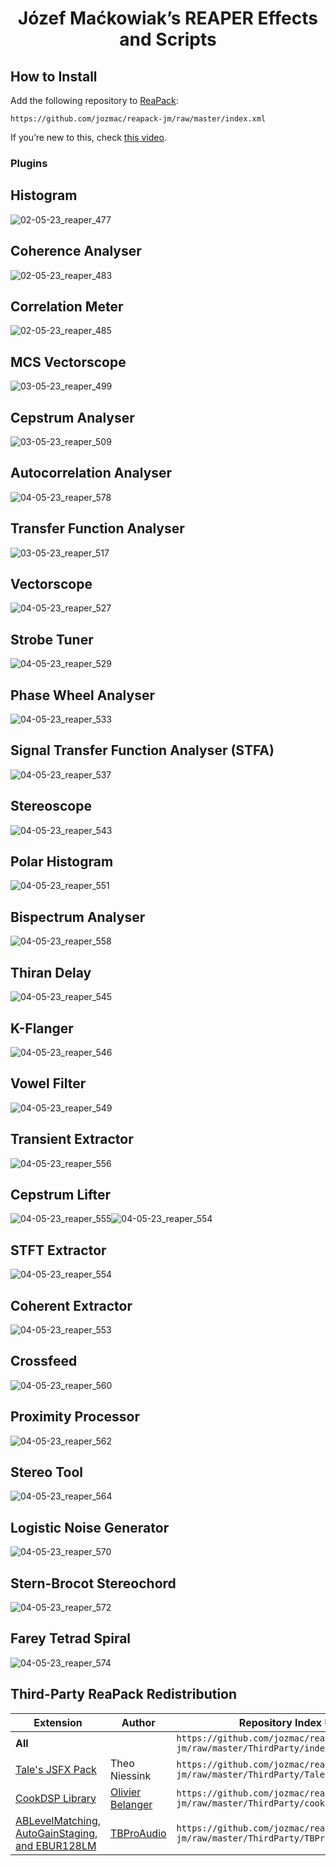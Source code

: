 <!--
TODO:
- gifs or screenshots (smallest possible)
- descriptions - in jsfx files and in README
- reaper jsfx folder cleanup - faster load times
- 4k compatibility
-->


<h1 align="center">Józef Maćkowiak’s REAPER Effects and Scripts</h1>

## How to Install

Add the following repository to [ReaPack](https://reapack.com):

```
https://github.com/jozmac/reapack-jm/raw/master/index.xml
```

If you’re new to this, check [this video](https://youtu.be/gVbMbqGSB7E?t=367).



### Plugins

## Histogram
![02-05-23_reaper_477](https://user-images.githubusercontent.com/123021340/235791502-3fe553b7-01c1-4567-9570-0c766c3d230e.gif)

## Coherence Analyser
![02-05-23_reaper_483](https://user-images.githubusercontent.com/123021340/235800291-17eb5f37-b503-4e2a-85a8-963a2a12fdb3.gif)

## Correlation Meter
![02-05-23_reaper_485](https://user-images.githubusercontent.com/123021340/235800419-0f8c1543-c696-4ce6-9ea1-05b242d222a0.gif)

## MCS Vectorscope
![03-05-23_reaper_499](https://user-images.githubusercontent.com/123021340/235800512-6232800b-f098-47b4-9d1f-3e0c157d4b2d.gif)

## Cepstrum Analyser
![03-05-23_reaper_509](https://user-images.githubusercontent.com/123021340/236180935-4cb80718-c082-48fc-a956-e40b41f37b9c.gif)

## Autocorrelation Analyser
![04-05-23_reaper_578](https://user-images.githubusercontent.com/123021340/236192507-0505566f-38b5-4ea3-a273-4ea1ea21c2ec.gif)

## Transfer Function Analyser
![03-05-23_reaper_517](https://user-images.githubusercontent.com/123021340/236181048-2cb60583-d540-4e64-b3b9-f2c9af9918dc.gif)

## Vectorscope
![04-05-23_reaper_527](https://user-images.githubusercontent.com/123021340/236181211-13e84d09-36fe-4ba7-b4b6-d83fccb4ada8.gif)

## Strobe Tuner
![04-05-23_reaper_529](https://user-images.githubusercontent.com/123021340/236182222-77f9db15-5edf-4bdb-9a8b-3d9f05925857.gif)

## Phase Wheel Analyser
![04-05-23_reaper_533](https://user-images.githubusercontent.com/123021340/236182943-74c2e1ab-8a47-4ab3-ae05-6c958d0cd4e2.gif)

## Signal Transfer Function Analyser (STFA)
![04-05-23_reaper_537](https://user-images.githubusercontent.com/123021340/236184110-233d8a55-be28-44c8-8589-ac56882aa64c.gif)

## Stereoscope
![04-05-23_reaper_543](https://user-images.githubusercontent.com/123021340/236187181-32e9eb96-016d-4dd3-a050-45fedaa93f59.gif)

## Polar Histogram
![04-05-23_reaper_551](https://user-images.githubusercontent.com/123021340/236188405-e01e7de2-9419-44e4-8381-6c3ea05e541b.gif)

## Bispectrum Analyser
![04-05-23_reaper_558](https://user-images.githubusercontent.com/123021340/236189466-c3f44d97-5f90-4720-b428-5aa5b7b1c0ad.gif)



## Thiran Delay
![04-05-23_reaper_545](https://user-images.githubusercontent.com/123021340/236188483-258a6729-b3e8-4a9c-b70b-591de17336e1.png)

## K-Flanger
![04-05-23_reaper_546](https://user-images.githubusercontent.com/123021340/236188538-83b97033-e04b-4d43-890e-656611beae66.png)

## Vowel Filter
![04-05-23_reaper_549](https://user-images.githubusercontent.com/123021340/236188601-b21d940b-4592-4c60-b9b9-09a57ce5a603.gif)



## Transient Extractor
![04-05-23_reaper_556](https://user-images.githubusercontent.com/123021340/236189545-cc3b8e93-c1fa-4867-866c-0c3a5f9d4ed8.png)

## Cepstrum Lifter
![04-05-23_reaper_555](https://user-images.githubusercontent.com/123021340/236189555-152c700e-51a2-4e04-9a0c-9e20970b9aa0.png)![04-05-23_reaper_554](https://user-images.githubusercontent.com/123021340/236189684-ba4c6d92-e9c3-4ea6-9458-3d2386602700.png)

## STFT Extractor
![04-05-23_reaper_554](https://user-images.githubusercontent.com/123021340/236192232-a28063d3-3277-4fbf-b8f2-3d45cdad71fa.png)

## Coherent Extractor
![04-05-23_reaper_553](https://user-images.githubusercontent.com/123021340/236189788-b1079010-493e-4974-81f5-20e3a00d3c2d.png)



## Crossfeed
![04-05-23_reaper_560](https://user-images.githubusercontent.com/123021340/236190142-a5ee30ed-8329-429b-b260-e5e071a0a0e2.gif)

## Proximity Processor
![04-05-23_reaper_562](https://user-images.githubusercontent.com/123021340/236191716-ac359225-08fa-4e7c-8922-288352cef26d.gif)

## Stereo Tool
![04-05-23_reaper_564](https://user-images.githubusercontent.com/123021340/236191762-829398cc-ed97-4279-8359-2477347fd318.gif)



## Logistic Noise Generator
![04-05-23_reaper_570](https://user-images.githubusercontent.com/123021340/236191867-5ee7c738-0fd5-40b0-a4d3-957816a89346.gif)

## Stern-Brocot Stereochord
![04-05-23_reaper_572](https://user-images.githubusercontent.com/123021340/236191889-dad9fc18-2a51-4eca-8bb1-6b85997f027c.gif)

## Farey Tetrad Spiral 
![04-05-23_reaper_574](https://user-images.githubusercontent.com/123021340/236191959-bc89c8d1-4c56-491e-a5d2-69ab7207d078.gif)





<!--
## Multicam Editing

<h3 align="center"><a href="https://youtu.be/1BvuRgKNnqc">Watch the video with a demonstration and instructions!</a></h3>

Install the FX Chains:

- [`FXChains/leafac_Video processor - Multicam - Preview.RfxChain`](FXChains/leafac_Video%20processor%20-%20Multicam%20-%20Preview.RfxChain)
- [`FXChains/leafac_Video processor - Multicam - Selector.RfxChain`](FXChains/leafac_Video%20processor%20-%20Multicam%20-%20Selector.RfxChain)

## Automixer

<h3 align="center">Watch the videos with demonstrations and instructions!</h3>

- [Quick start](https://youtu.be/hSnk6ueU3hQ).
- [Main features](https://youtu.be/qi1jQcIaOxo).
- [Automixer video editor](https://youtu.be/aEvO3ufOqvY).

See also:

- [Code review](https://youtu.be/7V2dGYGtV-8).
- [Example projects](https://archive.org/download/leafac/leafac_Automixer%20Examples.zip).
- [Automixer video editor FX Chain](FXChains/leafac_Video%20processor%20-%20Automixer.RfxChain).


Even more information:

- Alternatives:
  - [The original REAPER JSFX extension on which this is based](https://forum.cockos.com/showthread.php?t=173289). It doesn’t have as many features (for example, track priorities), and is more prone to bugs because it relies on inter-plugin communication. But it’s easier to setup for simple cases and it supports projects with massive numbers of tracks, while this modification is limited by the 64 channels per track that REAPER offers.
  - [TBProAudio’s AMM Automatic Microphone Mixer](https://www.tb-software.com/TBProAudio/amm.html). It’s limited to 16 stereo tracks and requires a setup with transmitters and receiver plugin instances, which limits the possibility of having independent groups of automixed tracks.
  - [WTAUTOMIXER](https://www.wtautomixer.com).
  - [Waves Dan Dugan Automixer Plugin](https://www.waves.com/plugins/dugan-automixer). This only works on Waves MultiRack system, not as a regular audio plugin.
- Papers on Automixers:
  - [Real-Time Multi-Track Mixing For Live Performance](https://zenodo.org/record/2550903#.X43irC9h01I).
  - [Automatic Microphone Mixer White Paper](https://jp.yamaha.com/files/download/other_assets/7/329527/Automixer_WhitePaper_en.pdf).
  - [The original patent](https://worldwide.espacenet.com/publicationDetails/originalDocument?CC=US&NR=3992584A&KC=A&FT=D&ND=&date=19761116&DB=&locale=en_EP). This patent has expired, and since then the Automixer is also known as a **gain sharing algorithm**.
  - [An article explaining how to Automixer works on a high level](http://www.protechaudio.com/products/PDFFiles/DuganMixing.pdf).
- How I learned about Automixing:
  - [Podigy’s Complete Guide to Podcast Editing](https://podigy.co/podcast-editing-guide/). This where I first read about Automixing and became obsessed with the topic.
  - [An interview on the Podcast Engineering School with Dan Dugan, the inventor of the Automixer](https://podcastengineeringschool.com/dan-dugan-inventor-of-the-automatic-microphone-mixer-pes-101/).

-->

## Third-Party ReaPack Redistribution

| Extension                                                                                               | Author                                                                        | Repository Index URL                                                          |
| ------------------------------------------------------------------------------------------------------- | ----------------------------------------------------------------------------- | ----------------------------------------------------------------------------- |
| **All**                                                                                                 |                                                                               | `https://github.com/jozmac/reapack-jm/raw/master/ThirdParty/index.xml`            |
| [Tale's JSFX Pack](https://www.taletn.com/reaper/)                                                                         | Theo Niessink  | `https://github.com/jozmac/reapack-jm/raw/master/ThirdParty/Tale/index.xml`        |
| [CookDSP Library](http://ajaxsoundstudio.com/cookdspdoc/)                                 | [Olivier Belanger](http://olivier.ajaxsoundstudio.com/)                        | `https://github.com/jozmac/reapack-jm/raw/master/ThirdParty/cookdsp/index.xml`       |
| [ABLevelMatching, AutoGainStaging, and EBUR128LM](https://www.tb-software.com/TBProAudio/download.html) | [TBProAudio](https://www.tb-software.com/TBProAudio/index.html)               | `https://github.com/jozmac/reapack-jm/raw/master/ThirdParty/TBProAudio/index.xml` |

